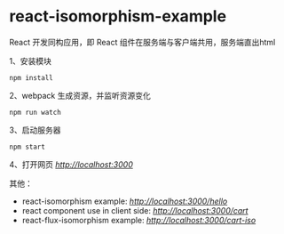 # react-isomorphism-example

React 开发同构应用，即 React 组件在服务端与客户端共用，服务端直出html

1、安装模块
```
npm install 
```
2、webpack 生成资源，并监听资源变化
```
npm run watch 
```
3、启动服务器
```
npm start 
```
4、打开网页 *[http://localhost:3000](http://localhost:3000)*

其他：

- react-isomorphism example: *[http://localhost:3000/hello](http://localhost:3000/hello)*
- react component use in client side: *[http://localhost:3000/cart](http://localhost:3000/cart)*
- react-flux-isomorphism example: *[http://localhost:3000/cart-iso](http://localhost:3000/cart-iso)*